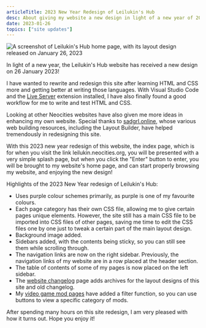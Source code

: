 ```yaml
---
articleTitle: 2023 New Year Redesign of Leilukin's Hub
desc: About giving my website a new design in light of a new year of 2023.
date: 2023-01-26
topics: ["site updates"]
---
```


![A screenshot of Leilukin's Hub home page, with its layout design released on January 26, 2023](/assets/layouts/Leilukins-Hub-layout-2023-01.avif)

In light of a new year, the Leilukin's Hub website has received a new design on 26 January 2023!

I have wanted to rewrite and redesign this site after learning HTML and CSS more and getting better at writing those languages. With Visual Studio Code and the [Live Server](https://marketplace.visualstudio.com/items?itemName=ritwickdey.LiveServer) extension installed, I have also finally found a good workflow for me to write and test HTML and CSS.

Looking at other Neocities websites have also given me more ideas in enhancing my own website. Special thanks to [sadgrl.online](https://sadgrl.online/), whose various web building resources, including the Layout Builder, have helped tremendously in redesigning this site.

With this 2023 new year redesign of this website, the index page, which is for when you visit the link leilukin.neocities.org, you will be presented with a very simple splash page, but when you click the "Enter" button to enter, you will be brought to my website's home page, and can start properly browsing my website, and enjoying the new design!

Highlights of the 2023 New Year redesign of Leilukin's Hub:

* Uses purple colour schemes primarily, as purple is one of my favourite colours.
* Each page category has their own CSS file, allowing me to give certain pages unique elements. However, the site still has a main CSS file to be imported into CSS files of other pages, saving me time to edit the CSS files one by one just to tweak a certain part of the main layout design.
* Background image added.
* Sidebars added, with the contents being sticky, so you can still see them while scrolling through.
* The navigation links are now on the right sidebar. Previously, the navigation links of my website are in a row placed at the header section.
* The table of contents of some of my pages is now placed on the left sidebar.
* The [website changelog](/changelogs/) page adds archives for the layout designs of this site and old changelog.
* My [video game mod pages](/mymods) have added a filter function, so you can use buttons to view a specific category of mods.

After spending many hours on this site redesign, I am very pleased with how it turns out. Hope you enjoy it!
